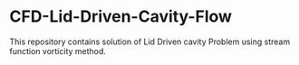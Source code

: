# CFD-Lid-Driven-Cavity-Flow
This repository contains solution of Lid Driven cavity Problem using stream function vorticity method.
